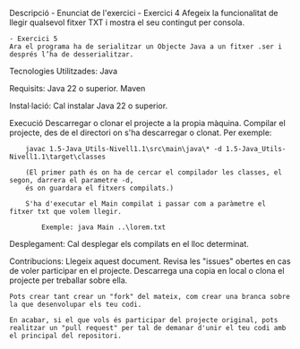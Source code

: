 
Descripció - Enunciat de l'exercici
	- Exercici 4
	Afegeix la funcionalitat de llegir qualsevol fitxer TXT i mostra el seu contingut per consola.

	- Exercici 5
	Ara el programa ha de serialitzar un Objecte Java a un fitxer .ser i després l’ha de desserialitzar.
	
Tecnologies Utilitzades:
	Java
	
Requisits:
	Java 22 o superior.
	Maven
	
Instal·lació:
	Cal instalar Java 22 o superior.
	
Execució
    Descarregar o clonar el projecte a la propia màquina.
	Compilar el projecte, des de el directori on s'ha descarregar o clonat. Per exemple:
		
		javac 1.5-Java_Utils-Nivell1.1\src\main\java\* -d 1.5-Java_Utils-Nivell1.1\target\classes
		
		(El primer path és on ha de cercar el compilador les classes, el segon, darrera el parametre -d,
		és on guardara el fitxers compilats.)
		
		S'ha d'executar el Main compilat i passar com a paràmetre el fitxer txt que volem llegir.
		
			Exemple: java Main ..\lorem.txt
	
	
Desplegament:
    Cal desplegar els compilats en el lloc determinat.

Contribucions:
	Llegeix aquest document.
	Revisa les "issues" obertes en cas de voler participar en el projecte.
    Descarrega una copia en local o clona el projecte per treballar sobre ella.
	
	Pots crear tant crear un "fork" del mateix, com crear una branca sobre la que desenvolupar els teu codi.
	
	En acabar, si el que vols és participar del projecte original, pots realitzar un "pull request" per tal de demanar d'unir el teu codi amb el principal del repositori.
	